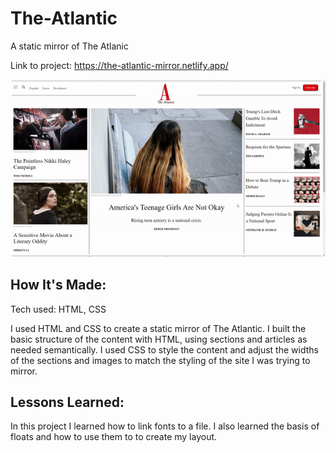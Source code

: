 # The-Atlantic

A static mirror of The Atlanic 

Link to project: https://the-atlantic-mirror.netlify.app/

![The Atlantic Gif](<Images/The Atlantic CW.gif>)

## How It's Made:

Tech used: HTML, CSS

I used HTML and CSS to create a static mirror of The Atlantic. I built the basic structure of the content with HTML, using sections and articles as needed semantically. I used CSS to style the content and adjust the widths of the sections and images to match the styling of the site I was trying to mirror. 

## Lessons Learned:

In this project I learned how to link fonts to a file. I also learned the basis of floats and how to use them to to create my layout.
